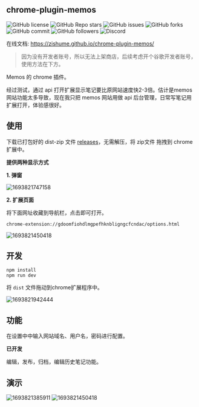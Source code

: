 ## chrome-plugin-memos

![GitHub license](https://img.shields.io/github/license/zishume/chrome-plugin-memos)
![GitHub Repo stars](https://img.shields.io/github/stars/zishume/chrome-plugin-memos)
![GitHub issues](https://img.shields.io/github/issues/zishume/chrome-plugin-memos)
![GitHub forks](https://img.shields.io/github/forks/zishume/chrome-plugin-memos)
![GitHub commit](https://img.shields.io/github/commit-activity/t/zishume/chrome-plugin-memos)
![GitHub followers](https://img.shields.io/github/followers/zishume)
![Discord](https://img.shields.io/discord/1126519222172925952)

在线文档: https://zishume.github.io/chrome-plugin-memos/

>因为没有开发者账号，所以无法上架商店，后续考虑开个谷歌开发者账号，使用方法在下方。

Memos 的 chrome 插件。

经过测试，通过 api 打开扩展显示笔记要比原网站速度快2-3倍。估计是memos网站功能太多导致，现在我只把 memos 网站用做 api 后台管理，日常写笔记用扩展打开，体验感很好。

## 使用

下载已打包好的 dist-zip 文件 [releases](https://github.com/zishume/chrome-plugin-memos/releases/tag/1.0)，无需解压，将 zip文件 拖拽到 chrome 扩展中。

**提供两种显示方式**

**1. 弹窗**

![1693821747158](https://imgurl.zishu.me/images/1693821747158.jpg)

**2. 扩展页面**

将下面网址收藏到导航栏，点击即可打开。

```
chrome-extension://gdoomfiohdlmgpefhknbligngcfcndac/options.html
```

![1693821450418](https://imgurl.zishu.me/images/1693821450418.jpg)

## 开发

```
npm install
npm run dev
```

将 `dist` 文件拖动到chrome扩展程序中。

![1693821942444](https://imgurl.zishu.me/images/1693821942444.jpg)

## 功能

在设置中中输入网站域名、用户名，密码进行配置。

**已开发**

编辑，发布，归档，编辑历史笔记功能。

## 演示

![1693821385911](https://imgurl.zishu.me/images/1693821385911.jpg)
![1693821450418](https://imgurl.zishu.me/images/1693821450418.jpg)